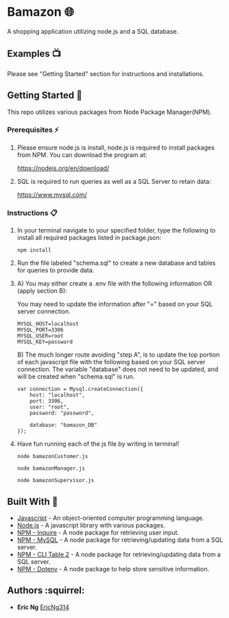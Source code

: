 # Bamazon :globe_with_meridians:

A shopping application utilizing node.js and a SQL database.

## Examples :tv:
Please see "Getting Started" section for instructions and installations.




## Getting Started :loudspeaker:
This repo utilizes various packages from Node Package Manager(NPM).

### Prerequisites :zap:
1. Please ensure node.js is install, node.js is required to install packages from NPM. You can download the program at:

    https://nodejs.org/en/download/

2. SQL is required to run queries as well as a SQL Server to retain data:

    https://www.mysql.com/

### Instructions :clipboard:

1. In your terminal navigate to your specified folder, type the following to install all required packages listed in package.json:
    ```
    npm install
    ```

2. Run the file labeled "schema.sql" to create a new database and tables for queries to provide data.

3. A) You may either create a .env file with the following information OR (apply section B):

    You may need to update the information after "=" based on your SQL server connection.

    ```
    MYSQL_HOST=localhost
    MYSQL_PORT=3306
    MYSQL_USER=root
    MYSQL_KEY=password
    ```

    B) The much longer route avoiding "step A", is to update the top portion of each javascript file with the following based on your SQL server connection. The variable "database" does not need to be updated, and will be created when "schema.sql" is run.
    ```
    var connection = Mysql.createConnection({
        host: "localhost",
        port: 3306,
        user: "root",
        password: "password",

        database: "bamazon_DB"
    });
    ```

4. Have fun running each of the js file by writing in terminal!
    ```
    node bamazonCustomer.js
    ```
    ```
    node bamazonManager.js
    ```
    ```
    node bamazonSupervisor.js
    ```

    
## Built With :hammer:
* [Javascript](https://www.javascript.com/) - An object-oriented computer programming language.
* [Node.js](https://nodejs.org/en/) - A javascript library with various packages.
* [NPM - Inquire](https://www.npmjs.com/package/inquirer) - A node package for retrieving user input.
* [NPM - MySQL](https://www.npmjs.com/package/mysql) - A node package for retrieving/updating data from a SQL server.
* [NPM - CLI Table 2](https://www.npmjs.com/package/cli-table2) - A node package for retrieving/updating data from a SQL server.
* [NPM - Dotenv](https://www.npmjs.com/package/dotenv) - A node package to help store sensitive information.

## Authors :squirrel: 
* **Eric Ng** [EricNg314](https://github.com/EricNg314)
